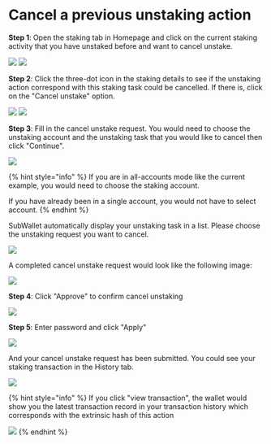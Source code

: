 # Cancel a previous unstaking action

**Step 1**: Open the staking tab in Homepage and click on the current staking activity that you have unstaked before and want to cancel unstake.

![](<../../.gitbook/assets/image (260).png>) ![](<../../.gitbook/assets/image (235).png>)

**Step 2**: Click the three-dot icon in the staking details to see if the unstaking action correspond with this staking task could be cancelled. If there is, click on the "Cancel unstake" option.&#x20;

![](<../../.gitbook/assets/image (246).png>) ![](<../../.gitbook/assets/image (253).png>)

**Step 3**: Fill in the cancel unstake request. You would need to choose the unstaking account and the unstaking task that you would like to cancel then click "Continue".&#x20;

![](<../../.gitbook/assets/image (245).png>)

{% hint style="info" %}
If you are in all-accounts mode like the current example, you would need to choose the staking account.&#x20;

If you have already been in a single account, you would not have to select account.
{% endhint %}

SubWallet automatically display your unstaking task in a list. Please choose the unstaking request you want to cancel.&#x20;

![](<../../.gitbook/assets/image (256).png>)

A completed cancel unstake request would look like the following image:

![](<../../.gitbook/assets/image (239).png>)

**Step 4**: Click "Approve" to confirm cancel unstaking

![](<../../.gitbook/assets/image (265).png>)

**Step 5**: Enter password and click "Apply"

![](<../../.gitbook/assets/image (19) (4).png>)

And your cancel unstake request has been submitted. You could see your staking transaction in the History tab.

![](<../../.gitbook/assets/image (20) (4).png>)

{% hint style="info" %}
If you click "view transaction", the wallet would show you the latest transaction record in your transaction history which corresponds with the extrinsic hash of this action

![](<../../.gitbook/assets/image (143) (2).png>)
{% endhint %}
